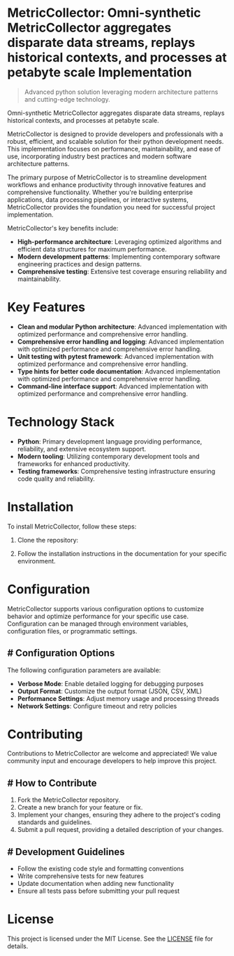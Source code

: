<!-- fallback_MetricCollector_20250804200823_31813 -->

# MetricCollector: Omni-synthetic MetricCollector aggregates disparate data streams, replays historical contexts, and processes at petabyte scale Implementation
> Advanced python solution leveraging modern architecture patterns and cutting-edge technology.

Omni-synthetic MetricCollector aggregates disparate data streams, replays historical contexts, and processes at petabyte scale.

MetricCollector is designed to provide developers and professionals with a robust, efficient, and scalable solution for their python development needs. This implementation focuses on performance, maintainability, and ease of use, incorporating industry best practices and modern software architecture patterns.

The primary purpose of MetricCollector is to streamline development workflows and enhance productivity through innovative features and comprehensive functionality. Whether you're building enterprise applications, data processing pipelines, or interactive systems, MetricCollector provides the foundation you need for successful project implementation.

MetricCollector's key benefits include:

* **High-performance architecture**: Leveraging optimized algorithms and efficient data structures for maximum performance.
* **Modern development patterns**: Implementing contemporary software engineering practices and design patterns.
* **Comprehensive testing**: Extensive test coverage ensuring reliability and maintainability.

# Key Features

* **Clean and modular Python architecture**: Advanced implementation with optimized performance and comprehensive error handling.
* **Comprehensive error handling and logging**: Advanced implementation with optimized performance and comprehensive error handling.
* **Unit testing with pytest framework**: Advanced implementation with optimized performance and comprehensive error handling.
* **Type hints for better code documentation**: Advanced implementation with optimized performance and comprehensive error handling.
* **Command-line interface support**: Advanced implementation with optimized performance and comprehensive error handling.

# Technology Stack

* **Python**: Primary development language providing performance, reliability, and extensive ecosystem support.
* **Modern tooling**: Utilizing contemporary development tools and frameworks for enhanced productivity.
* **Testing frameworks**: Comprehensive testing infrastructure ensuring code quality and reliability.

# Installation

To install MetricCollector, follow these steps:

1. Clone the repository:


2. Follow the installation instructions in the documentation for your specific environment.

# Configuration

MetricCollector supports various configuration options to customize behavior and optimize performance for your specific use case. Configuration can be managed through environment variables, configuration files, or programmatic settings.

## # Configuration Options

The following configuration parameters are available:

* **Verbose Mode**: Enable detailed logging for debugging purposes
* **Output Format**: Customize the output format (JSON, CSV, XML)
* **Performance Settings**: Adjust memory usage and processing threads
* **Network Settings**: Configure timeout and retry policies

# Contributing

Contributions to MetricCollector are welcome and appreciated! We value community input and encourage developers to help improve this project.

## # How to Contribute

1. Fork the MetricCollector repository.
2. Create a new branch for your feature or fix.
3. Implement your changes, ensuring they adhere to the project's coding standards and guidelines.
4. Submit a pull request, providing a detailed description of your changes.

## # Development Guidelines

* Follow the existing code style and formatting conventions
* Write comprehensive tests for new features
* Update documentation when adding new functionality
* Ensure all tests pass before submitting your pull request

# License

This project is licensed under the MIT License. See the [LICENSE](https://github.com/Coralnws/MetricCollector/blob/main/LICENSE) file for details.
